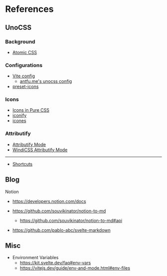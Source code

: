 # References

## UnoCSS

### Background

- [Atomic CSS](https://antfu.me/posts/reimagine-atomic-css)

### Configurations

- [Vite config](https://github.com/antfu/unocss/blob/main/test/fixtures/sveltekit/svelte.config.js)
  - [antfu.me's unocss config](https://github.com/antfu/antfu.me/blob/main/vite.config.ts)
- [preset-icons](https://github.com/antfu/unocss/tree/main/packages/preset-icons#readme)

### Icons

- [Icons in Pure CSS](https://antfu.me/posts/icons-in-pure-css)
- [iconify](https://icon-sets.iconify.design/)
- [icones](https://icones.js.org/)

### Attributify

- [Attributify Mode](https://github.com/antfu/unocss/tree/main/packages/preset-attributify/#readme)
- [WindiCSS Attributify Mode](https://windicss.org/posts/v30.html#attributify-mode)

---

- [Shortcuts](https://github.com/antfu/unocss#shortcuts)

## Blog

Notion

- https://developers.notion.com/docs
- https://github.com/souvikinator/notion-to-md

  - https://github.com/souvikinator/notion-to-md#api

- https://github.com/pablo-abc/svelte-markdown

## Misc

- Environment Variables
  - https://kit.svelte.dev/faq#env-vars
  - https://vitejs.dev/guide/env-and-mode.html#env-files
